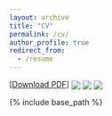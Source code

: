 ```yaml
---
layout: archive
title: "CV"
permalink: /cv/
author_profile: true
redirect_from:
  - /resume
---
```

[[Download PDF](http://www.cse.msu.edu/~liuyaoj1/images/YaojieCV.pdf)]
<img align="center" src="http://www.cse.msu.edu/~liuyaoj1/images/cv_png/YaojieCV-1.png"> 
<img align="center" src="http://www.cse.msu.edu/~liuyaoj1/images/cv_png/YaojieCV-2.png"> 
<img align="center" src="http://www.cse.msu.edu/~liuyaoj1/images/cv_png/YaojieCV-3.png"> 

{% include base_path %}
